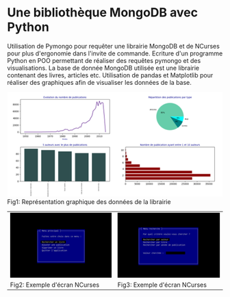 Une bibliothèque MongoDB avec Python
==========
Utilisation de Pymongo pour requêter une librairie MongoDB et de NCurses pour plus d'ergonomie dans l'invite de commande.
Ecriture d'un programme Python en POO permettant de réaliser des requêtes pymongo et des visualisations.
La base de donnée MongoDB utilisée est une librairie contenant des livres, articles etc.
Utilisation de pandas et Matplotlib pour réaliser des graphiques afin de visualiser les données de la base.

<img src="graphiques_books.png"     alt="dat-viz données "/>
Fig1: Représentation graphique des données de la librairie

<table>
<tr>
<td><img src="nc1.png" alt="NCurses" /></td>
<td><img src="nc2.png" alt="NCurses" /></td>
</tr>
<tr>
<td>Fig2: Exemple d'écran NCurses </td>
<td>Fig3: Exemple d'écran NCurses </td>
</tr>
</table>
